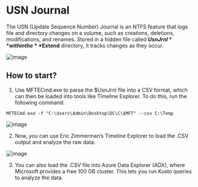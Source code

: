 # USN Journal


The USN (Update Sequence Number) Journal is an NTFS feature that logs file and directory changes on a volume, such as creations, deletions, modifications, and renames. Stored in a hidden file called **$UsnJrnl** within the **$Extend** directory, it tracks changes as they occur.

![image](https://github.com/user-attachments/assets/7925345c-f2ad-46b5-bd36-d1a7823bfa70)

## How to start?

1. Use MFTECmd.exe to parse the $UsnJrnl file into a CSV format, which can then be loaded into tools like Timeline Explorer. To do this, run the following command:

```
MFTECmd.exe -f "C:\Users\Admin\Desktop\DC\C\$MFT" --csv C:\Temp
```

![image](https://github.com/user-attachments/assets/3e364d88-4b6b-4f33-ba56-145d4b7e7378)

2. Now, you can use Eric Zimmerman’s Timeline Explorer to load the .CSV output and analyze the raw data.

![image](https://github.com/user-attachments/assets/d9dcfa30-32aa-4688-907a-82a05d895e0d)

3. You can also load the .CSV file into Azure Data Explorer (ADX), where Microsoft provides a free 100 GB cluster. This lets you run Kusto queries to analyze the data.




